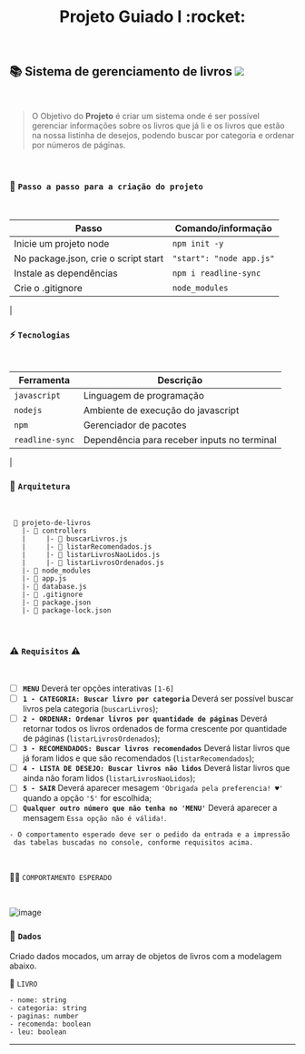 <h1 align="center">  Projeto Guiado I :rocket: </h1> <br>



##  :books: Sistema de gerenciamento de livros ![](https://img.shields.io/badge/-javascript-yellow.svg) 
</br>

>  O Objetivo do **Projeto** é criar um sistema onde é ser possível gerenciar informações sobre os livros que já li e os livros que estão na nossa listinha de desejos, podendo buscar por categoria e ordenar por números de páginas.

</br>

### :pencil: `Passo a passo para a criação do projeto`
</br>

| Passo | Comando/informação       |
| --------- | ----------- |
| Inicie um projeto node | `npm init -y` |
| No package.json, crie o script start   | `"start": "node app.js"` |
| Instale as dependências   | `npm i readline-sync` |
| Crie o .gitignore     | `node_modules` |
|

### :zap: `Tecnologias`
</br>

| Ferramenta | Descrição |
| --- | --- |
| `javascript` | Linguagem de programação |
| `nodejs` | Ambiente de execução do javascript|
| `npm` | Gerenciador de pacotes|
| `readline-sync` | Dependência para receber inputs no terminal|
| 
  
### :triangular_ruler: `Arquitetura` 
</br>

```
 📁 projeto-de-livros
   |- 📁 controllers
   |     |- 📄 buscarLivros.js
   |     |- 📄 listarRecomendados.js
   |     |- 📄 listarLivrosNaoLidos.js
   |     |- 📄 listarLivrosOrdenados.js
   |- 📁 node_modules
   |- 📄 app.js
   |- 📄 database.js
   |- 📄 .gitignore
   |- 📄 package.json  
   |- 📄 package-lock.json
```
</br>

### :warning: `Requisitos` :warning:
</br>

- [ ]  **`MENU`** Deverá ter opções interativas `[1-6]`
- [ ]  **`1 - CATEGORIA: Buscar livro por categoria`** Deverá ser possível buscar livros pela categoria (`buscarLivros`);
- [ ]  **`2 - ORDENAR: Ordenar livros por quantidade de páginas`** Deverá retornar todos os livros ordenados de forma crescente por quantidade de páginas (`listarLivrosOrdenados`);
- [ ]  **`3 - RECOMENDADOS: Buscar livros recomendados`** Deverá listar livros que já foram lidos e que são recomendados (`listarRecomendados`);
- [ ]  **`4 - LISTA DE DESEJO: Buscar livros não lidos`** Deverá listar livros que ainda não foram lidos (`listarLivrosNaoLidos`);
- [ ] **`5 - SAIR`** Deverá aparecer mesagem `'Obrigada pela preferencia! ♥'` quando a opção `'5'` for escolhida;
- [ ] **`Qualquer outro número que não tenha no 'MENU'`** Deverá aparecer a mensagem `Essa opção não é válida!`.

```
- O comportamento esperado deve ser o pedido da entrada e a impressão
 das tabelas buscadas no console, conforme requisitos acima.
```
</br>

:mage_woman: `COMPORTAMENTO ESPERADO`

</BR>



![image](https://user-images.githubusercontent.com/84551213/165872275-406a7849-bc41-414c-8e33-bbcd16eb8d61.gif)



### :game_die: `Dados`


Criado dados mocados, um array de objetos de livros com a modelagem abaixo.

:open_book: `LIVRO`

```
- nome: string
- categoria: string
- paginas: number
- recomenda: boolean
- leu: boolean
```
----